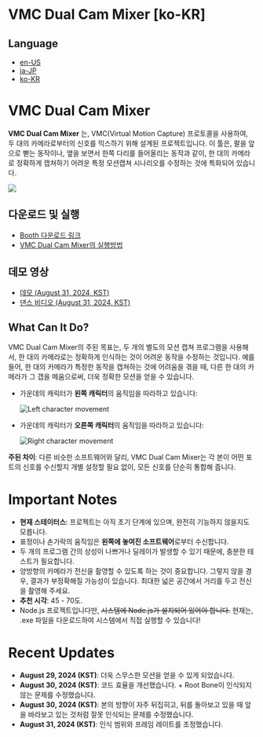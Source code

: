 # VMC Dual Cam Mixer [ko-KR]

## Language
* [en-US](./?p=vmcmixer_en)
* [ja-JP](./?p=vmcmixer_ja)
* [ko-KR](./?p=vmcmixer_ko)

# VMC Dual Cam Mixer

**VMC Dual Cam Mixer** 는, VMC(Virtual Motion Capture) 프로토콜을 사용하여, 두 대의 카메라로부터의 신호를 믹스하기 위해 설계된 프로젝트입니다. 이 툴은, 팔을 앞으로 뻗는 동작이나, 옆을 보면서 한쪽 다리를 들어올리는 동작과 같이, 한 대의 카메라로 정확하게 캡쳐하기 어려운 특정 모션캡쳐 시나리오를 수정하는 것에 특화되어 있습니다.

![](https://github.com/user-attachments/assets/59b3999b-c182-4667-a3ec-df437c61240e)

## 다운로드 및 실행

- [Booth 다운로드 링크]()
- [VMC Dual Cam Mixer의 실행방법](./?p=vmcmixer_run_ko)

## 데모 영상

- [데모 (August 31, 2024, KST)](https://www.youtube.com/watch?v=W1B7syI2zeA)
- [댄스 비디오 (August 31, 2024, KST)](https://www.youtube.com/watch?v=CjclBkex2lo)

## What Can It Do?

VMC Dual Cam Mixer의 주된 목표는, 두 개의 별도의 모션 캡쳐 프로그램을 사용해서, 한 대의 카메라로는 정확하게 인식하는 것이 어려운 동작을 수정하는 것입니다. 예를 들어, 한 대의 카메라가 특정한 동작을 캡쳐하는 것에 어려움을 겪을 때, 다른 한 대의 카메라가 그 갭을 메움으로써, 더욱 정확한 모션을 얻을 수 있습니다.

- 가운데의 캐릭터가 **왼쪽 캐릭터**의 움직임을 따라하고 있습니다:
  
  ![Left character movement](https://for.stella.place/D1/b4b8fda3-ce52-4434-8972-6fd7b1886839.webp)

- 가운데의 캐릭터가 **오른쪽 캐릭터**의 움직임을 따라하고 있습니다:

  ![Right character movement](https://for.stella.place/D1/22dda791-8eda-4bdf-ae97-3cc9749666ce.webp)

**주된 차이**: 다른 비슷한 소프트웨어와 달리, VMC Dual Cam Mixer는 각 본이 어떤 포트의 신호를 수신할지 개별 설정할 필요 없이, 모든 신호를 단순히 통합해 줍니다.

# Important Notes

- **현재 스테이터스**: 프로젝트는 아직 초기 단계에 있으며, 완전히 기능하지 않을지도 모릅니다. 
- 표정이나 손가락의 움직임은 **왼쪽에 놓여진 소프트웨어**로부터 수신합니다.
- 두 개의 프로그램 간의 상성이 나쁘거나 딜레이가 발생할 수 있기 때문에, 충분한 테스트가 필요합니다.
- 양방향의 카메라가 전신을 촬영할 수 있도록 하는 것이 중요합니다. 그렇지 않을 경우, 결과가 부정확해질 가능성이 있습니다. 최대한 넓은 공간에서 거리를 두고 전신을 촬영해 주세요.
- **추천 시각**: 45 - 70도.
- Node.js 프로젝트입니다만, ~~시스템에 Node.js가 설치되어 있어야 합니다.~~ 현재는, .exe 파일을 다운로드하여 시스템에서 직접 실행할 수 있습니다!

# Recent Updates

- **August 29, 2024 (KST)**: 더욱 스무스한 모션을 얻을 수 있게 되었습니다.
- **August 30, 2024 (KST)**: 코드 효율을 개선했습니다. + Root Bone이 인식되지 않는 문제를 수정했습니다.
- **August 30, 2024 (KST)**: 본의 방향이 자주 뒤집히고, 뒤를 돌아보고 있을 때 앞을 바라보고 있는 것처럼 잘못 인식되는 문제를 수정했습니다.
- **August 31, 2024 (KST)**: 인식 범위와 프레임 레이트를 조정했습니다.